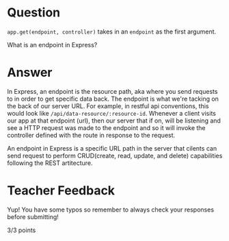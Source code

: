 # Question

`app.get(endpoint, controller)` takes in an `endpoint` as the first argument.

What is an endpoint in Express?

# Answer

In Express, an endpoint is the resource path, aka where you send requests to in order to get specific data back. The endpoint is what we're tacking on the back of our server URL. For example, in restful api conventions, this would look like `/api/data-resource/:resource-id`. Whenever a client visits our app at that endpoint (url), then our server that if on, will be listening and see a HTTP request was made to the endpoint and so it will invoke the controller defined with the route in response to the request.

An endpoint in Express is a specific URL path in the server that cilents can send request to perform CRUD(create, read, update, and delete) capabilities following the REST artitecture.

# Teacher Feedback

Yup! You have some typos so remember to always check your responses before submitting!

3/3 points

